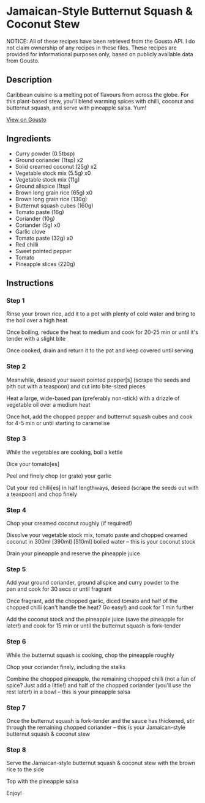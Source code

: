 # Jamaican-Style Butternut Squash & Coconut Stew

NOTICE: All of these recipes have been retrieved from the Gousto API. I do not claim ownership of any recipes in these files. These recipes are provided for informational purposes only, based on publicly available data from Gousto.

## Description

Caribbean cuisine is a melting pot of flavours from across the globe. For this plant-based stew, you'll blend warming spices with chilli, coconut and butternut squash, and serve with pineapple salsa. Yum!

[View on Gousto](https://www.gousto.co.uk/recipes/cookbook/jamaican-squash-coconut-stew)

## Ingredients

- Curry powder (0.5tbsp)
- Ground coriander (1tsp) x2
- Solid creamed coconut (25g) x2
- Vegetable stock mix (5.5g) x0
- Vegetable stock mix (11g)
- Ground allspice (1tsp)
- Brown long grain rice (65g) x0
- Brown long grain rice (130g)
- Butternut squash cubes (160g)
- Tomato paste (16g)
- Coriander (10g)
- Coriander (5g) x0
- Garlic clove
- Tomato paste (32g) x0
- Red chilli
- Sweet pointed pepper
- Tomato
- Pineapple slices (220g)

## Instructions


### Step 1

Rinse your brown rice, add it to a pot with plenty of cold water and bring to the boil over a high heat

Once boiling, reduce the heat to medium and cook for 20-25 min or until it's tender with a slight bite

Once cooked, drain and return it to the pot and keep covered until serving


### Step 2

Meanwhile, deseed your sweet pointed pepper[s] (scrape the seeds and pith out with a teaspoon) and cut into bite-sized pieces

Heat a large, wide-based pan (preferably non-stick) with a drizzle of vegetable oil over a medium heat

Once hot, add the chopped pepper and butternut squash cubes and cook for 4-5 min or until starting to caramelise


### Step 3

While the vegetables are cooking, boil a kettle

Dice your tomato[es]

Peel and finely chop (or grate) your garlic

Cut your red chilli[es] in half lengthways, deseed (scrape the seeds out with a teaspoon) and chop finely


### Step 4

Chop your creamed coconut roughly (if required!)

Dissolve your vegetable stock mix, tomato paste and chopped creamed coconut in 300ml <span class="text-purple">[390ml]</span> <span class="text-danger">[510ml]</span> boiled water – this is your coconut stock

Drain your pineapple and reserve the pineapple juice


### Step 5

Add your ground coriander, ground allspice and curry powder to the pan and cook for 30 secs or until fragrant

Once fragrant, add the chopped garlic, diced tomato and half of the chopped chilli (can't handle the heat? Go easy!) and cook for 1 min further

Add the coconut stock and the pineapple juice (save the pineapple for later!) and cook for 15 min or until the butternut squash is fork-tender


### Step 6

While the butternut squash is cooking, chop the pineapple roughly

Chop your coriander finely, including the stalks

Combine the chopped pineapple, the remaining chopped chilli (not a fan of spice? Just add a little!) and half of the chopped coriander (you'll use the rest later!) in a bowl – this is your pineapple salsa


### Step 7

Once the butternut squash is fork-tender and the sauce has thickened, stir through the remaining chopped coriander – this is your Jamaican-style butternut squash & coconut stew

### Step 8

Serve the Jamaican-style butternut squash & coconut stew with the brown rice to the side

Top with the pineapple salsa

Enjoy!


